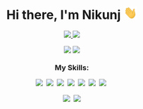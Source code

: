<h1 align="center">Hi there, I'm Nikunj <img src="https://raw.githubusercontent.com/ABSphreak/ABSphreak/master/gifs/Hi.gif" height="30" /></h1>
<p align='center'>
  <a href="https://www.instagram.com/nikunjmathur08/">
    <img src="https://img.shields.io/badge/instagram-%23E4405F.svg?&style=for-the-badge&logo=instagram&logoColor=white" />        
  </a>
  <a href="https://www.linkedin.com/in/nikunjmathur08/">
    <img src="https://img.shields.io/badge/LinkedIn-0077B5?style=for-the-badge&logo=linkedin&logoColor=white" />
  </a>
</p>

<p align='center'>
  <img align="center" src="https://nikunj-github-readme.vercel.app/api?username=nikunjmathur08&show_icons=true&count_private=true&theme=noctis_minimus&cache_bust=1" height="150"/>
  <img align="center" src="https://nikunj-github-readme.vercel.app/api/top-langs/?username=nikunjmathur08&layout=compact&theme=noctis_minimus" height="150" />
</p>

<h3 align="center">My Skills:</h3>
<p align="center">
  <!--HTML-->
  <a href="https://github.com/nikunjmathur08"><img src="https://img.shields.io/badge/html5%20-%23E34F26.svg?&style=for-the-badge&logo=html5&logoColor=white"></a>&nbsp;
  <!--CSS-->
  <a href="https://github.com/nikunjmathur08"><img src="https://img.shields.io/badge/css3%20-%231572B6.svg?&style=for-the-badge&logo=css3&logoColor=white"></a>&nbsp;
  <!--JavaScript-->
  <a href="https://github.com/nikunjmathur08"><img src="https://img.shields.io/badge/javascript%20-%23323330.svg?&style=for-the-badge&logo=javascript&logoColor=%23F7DF1E"></a>&nbsp;
  <!--React-->
  <a href="https://github.com/nikunjmathur08"><img src="https://img.shields.io/badge/react%20-%23323330.svg?&style=for-the-badge&logo=react&logoColor=%61dbfb"></a>&nbsp;
  <!--MongoDB-->
  <a href="https://github.com/nikunjmathur08"><img src="https://img.shields.io/badge/mongodb%20-%23323330.svg?&style=for-the-badge&logo=mongodb&logoColor=%61dbfb"></a>&nbsp;
  <!--Express-->
  <a href="https://github.com/nikunjmathur08"><img src="https://img.shields.io/badge/express%20-%23323330.svg?&style=for-the-badge&logo=express&logoColor=%61dbfb"></a>&nbsp;
  <!--Python-->
  <a href="https://github.com/nikunjmathur08"><img src="https://img.shields.io/badge/python%20-%2314354C.svg?&style=for-the-badge&logo=python&logoColor=white"></a>&nbsp;
</p>

<p align='center'>
<a href="https://github.com/nikunjmathur08/not-RISK"><img align="center" src="https://github-readme-stats.vercel.app/api/pin/?username=nikunjmathur08&repo=not-RISK&theme=noctis_minimus" /></a>&nbsp; 
<a href="https://github.com/nikunjmathur08/evinco"><img align="center" src="https://github-readme-stats.vercel.app/api/pin/?username=nikunjmathur08&repo=evinco&theme=noctis_minimus" /></a>
</p>
